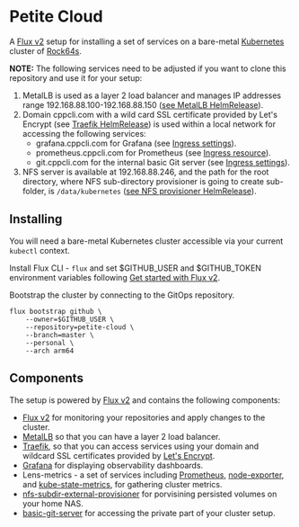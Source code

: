
# Petite Cloud 

A [Flux v2](https://toolkit.fluxcd.io/) setup for installing a set of services on a bare-metal [Kubernetes](https://kubernetes.io/) cluster of [Rock64s](https://www.pine64.org/devices/single-board-computers/rock64/).

**NOTE:** The following services need to be adjusted if you want to clone this repository and use it for your setup:

1. MetalLB is used as a layer 2 load balancer and manages IP addresses range 192.168.88.100-192.168.88.150 ([see MetalLB HelmRelease](https://github.com/moikot/fleet-infra/blob/master/helm-releases/metallb.yml)).
2. Domain cppcli.com with a wild card SSL certificate provided by Let's Encrypt (see [Traefik HelmRelease](https://github.com/moikot/fleet-infra/blob/master/helm-releases/traefik.yml)) is used within a local network for accessing the following services:
	* grafana.cppcli.com for Grafana (see [Ingress settings](https://github.com/moikot/fleet-infra/blob/master/helm-releases/grafana.yml)).
	* prometheus.cppcli.com for Prometheus (see [Ingress resource](https://github.com/moikot/fleet-infra/blob/master/kustomizations/lens-metrics/03-prometheus-ingress.yml)).
	* git.cppcli.com for the internal basic Git server (see [Ingress settings](https://github.com/moikot/fleet-infra/blob/master/helm-releases/basic-git-server.yml)).
3. NFS server is available at 192.168.88.246, and the path for the root directory, where NFS sub-directory provisioner is going to create sub-folder, is `/data/kubernetes` ([see NFS provisioner HelmRelease](https://github.com/moikot/fleet-infra/blob/master/helm-releases/nfs-client-provisioner.yml)).

## Installing 

You will need a bare-metal Kubernetes cluster accessible via your current `kubectl` context.

Install Flux CLI - `flux` and set $GITHUB_USER and $GITHUB_TOKEN environment variables following [Get started with Flux v2](https://toolkit.fluxcd.io/get-started/).

Bootstrap the cluster by connecting to the GitOps repository.

```shell
flux bootstrap github \
    --owner=$GITHUB_USER \
    --repository=petite-cloud \
    --branch=master \
    --personal \
    --arch arm64
```

## Components

The setup is powered by [Flux v2](https://toolkit.fluxcd.io/) and contains the following components:
* [Flux v2](https://toolkit.fluxcd.io/) for monitoring your repositories and apply changes to the cluster.
* [MetalLB](https://metallb.universe.tf/) so that you can have a layer 2 load balancer.
* [Traefik](https://doc.traefik.io/traefik/), so that you can access services using your domain and wildcard SSL certificates provided by [Let's Encrypt](https://letsencrypt.org/).
* [Grafana](https://grafana.com/) for displaying observability dashboards.
* Lens-metrics - a set of services including [Prometheus](https://prometheus.io/), [node-exporter](https://github.com/prometheus/node_exporter), and [kube-state-metrics](https://github.com/kubernetes/kube-state-metrics), for gathering cluster metrics.
* [nfs-subdir-external-provisioner](https://github.com/kubernetes-sigs/nfs-subdir-external-provisioner) for porvisining persisted volumes on your home NAS.
* [basic-git-server](https://github.com/moikot/basic-git-server) for accessing the private part of your cluster setup.
